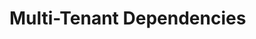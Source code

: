 <?xml version="1.0" encoding="UTF-8"?>
<!DOCTYPE task PUBLIC "-//OASIS//DTD DITA Task//EN" "task.dtd">
# Multi-Tenant Dependencies


<?tm 1541016643182 1 HCL Connections ?>

